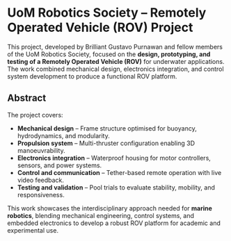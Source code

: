 # UoM Robotics Society – Remotely Operated Vehicle (ROV) Project

This project, developed by Brilliant Gustavo Purnawan and fellow members of the UoM Robotics Society, focused on the **design, prototyping, and testing of a Remotely Operated Vehicle (ROV)** for underwater applications. The work combined mechanical design, electronics integration, and control system development to produce a functional ROV platform.

## Abstract
The project covers:
- **Mechanical design** – Frame structure optimised for buoyancy, hydrodynamics, and modularity.  
- **Propulsion system** – Multi-thruster configuration enabling 3D manoeuvrability.  
- **Electronics integration** – Waterproof housing for motor controllers, sensors, and power systems.  
- **Control and communication** – Tether-based remote operation with live video feedback.  
- **Testing and validation** – Pool trials to evaluate stability, mobility, and responsiveness.  

This work showcases the interdisciplinary approach needed for **marine robotics**, blending mechanical engineering, control systems, and embedded electronics to develop a robust ROV platform for academic and experimental use.
